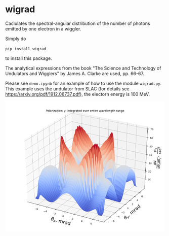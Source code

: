 # wigrad
Caclulates the spectral-angular distribution of the number of photons emitted by one electron in a wiggler.

Simply do

`pip install wigrad`

to install this package.

The analytical expressions from the book "The Science and Technology of Undulators and Wigglers" by James A. Clarke are used, pp. 66-67.

Please see `demo.ipynb` for an example of how to use the module `wigrad.py`. This example uses the undulator from SLAC (for details see https://arxiv.org/pdf/1912.06737.pdf), the electorn energy is 100 MeV.

![demo plot](demo.png)
